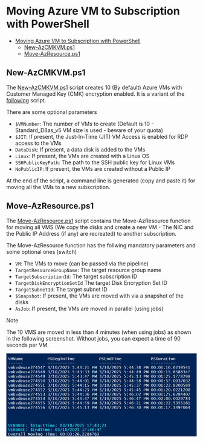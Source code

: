 # Moving Azure VM to Subscription with PowerShell

- [Moving Azure VM to Subscription with PowerShell](#moving-azure-vm-to-subscription-with-powershell)
  - [New-AzCMKVM.ps1](#new-azcmkvmps1)
  - [Move-AzResource.ps1](#move-azresourceps1)

## New-AzCMKVM.ps1

The [New-AzCMKVM.ps1](New-AzCMKVM.ps1) script creates 10 (By default) Azure VMs with Customer Managed Key (CMK) encryption enabled. It is a variant of the [following](../../Azure%20Key%20Vault/Azure%20Key%20Vault%20for%20Disk%20Encryption%20with%20Generated%20Customer%20Managed%20Key.ps1) script.

There are some optional parameters

- `$VMNumber`: The number of VMs to create (Default is 10 - Standard_D8as_v5 VM size is used - beware of your quota)
- `$JIT`: If present, the Just-In-Time (JIT) VM Access is enabled for RDP access to the VMs
- `DataDisk`: If present, a data disk is added to the VMs
- `Linux`: If present, the VMs are created with a Linux OS
- `SSHPublicKeyPath`: The path to the SSH public key for Linux VMs
- `NoPublicIP`: If present, the VMs are created without a Public IP

At the end of the script, a command line is generated (copy and paste it) for moving all the VMs to a new subscription.

## Move-AzResource.ps1

The [Move-AzResource.ps1](Move-AzResource.ps1) script contains the Move-AzResource function for moving all VMS (We copy the disks and create a new VM - The NIC and the Public IP Address (if any) are recreated) to another subscription.

The Move-AzResource function has the follwing mandatory parameters and some optional ones (switch)

- `VM`: The VMs to move (can be passed via the pipeline)
- `TargetResourceGroupName`: The target resource group name
- `TargetSubscriptionId`: The target subscription ID
- `TargetDiskEncryptionSetId` The target Disk Encryption Set ID
- `TargetSubnetId`: The target subnet ID
- `$Snapshot`: If present, the VMs are moved with via a snapshot of the disks
- `AsJob`: If present, the VMs are moved in parallel (using jobs)

> [!NOTE]
> The 10 VMS are moved in less than 4 minutes (when using jobs) as shown in the following screenshot. Without jobs, you can expect a time of 90 seconds per VM.
>
![Moving Azure VMs](docs/Move-AzResource.jpg)
